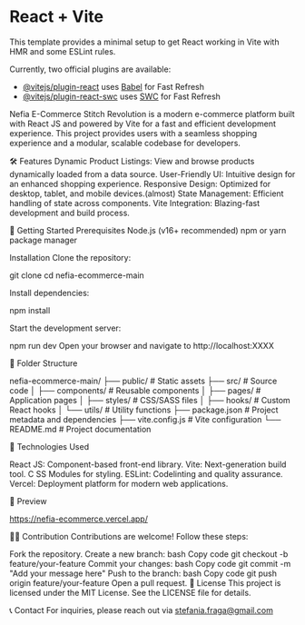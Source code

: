 # React + Vite

This template provides a minimal setup to get React working in Vite with HMR and
some ESLint rules.

Currently, two official plugins are available:

- [@vitejs/plugin-react](https://github.com/vitejs/vite-plugin-react/blob/main/packages/plugin-react/README.md)
  uses [Babel](https://babeljs.io/) for Fast Refresh
- [@vitejs/plugin-react-swc](https://github.com/vitejs/vite-plugin-react-swc)
  uses [SWC](https://swc.rs/) for Fast Refresh

Nefia E-Commerce Stitch Revolution is a modern e-commerce platform built with
React JS and powered by Vite for a fast and efficient development experience.
This project provides users with a seamless shopping experience and a modular,
scalable codebase for developers.

🛠 Features Dynamic Product Listings: View and browse products dynamically loaded
from a data source. User-Friendly UI: Intuitive design for an enhanced shopping
experience. Responsive Design: Optimized for desktop, tablet, and mobile
devices.(almost) State Management: Efficient handling of state across
components. Vite Integration: Blazing-fast development and build process.

🚀 Getting Started Prerequisites Node.js (v16+ recommended) npm or yarn package
manager

Installation Clone the repository:

git clone <repository-url> cd nefia-ecommerce-main

Install dependencies:

npm install

Start the development server:

npm run dev Open your browser and navigate to http://localhost:XXXX

📁 Folder Structure

nefia-ecommerce-main/ ├── public/ # Static assets ├── src/ # Source code │ ├──
components/ # Reusable components │ ├── pages/ # Application pages │ ├──
styles/ # CSS/SASS files │ ├── hooks/ # Custom React hooks │ └── utils/ #
Utility functions ├── package.json # Project metadata and dependencies ├──
vite.config.js # Vite configuration └── README.md # Project documentation

🔧 Technologies Used

React JS: Component-based front-end library. Vite: Next-generation build tool. C
SS Modules for styling. ESLint: Codelinting and quality assurance. Vercel:
Deployment platform for modern web applications.

🎥 Preview

https://nefia-ecommerce.vercel.app/

🧑‍💻 Contribution Contributions are welcome! Follow these steps:

Fork the repository. Create a new branch: bash Copy code git checkout -b
feature/your-feature Commit your changes: bash Copy code git commit -m "Add your
message here" Push to the branch: bash Copy code git push origin
feature/your-feature Open a pull request. 📜 License This project is licensed
under the MIT License. See the LICENSE file for details.

📞 Contact For inquiries, please reach out via stefania.fraga@gmail.com
